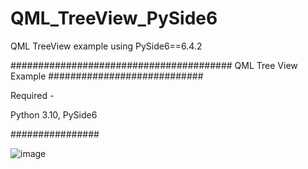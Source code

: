 # QML_TreeView_PySide6
QML TreeView example using PySide6==6.4.2
 


########################################
QML Tree View Example
############################

Required -


Python 3.10,
PySide6 

################

![image](https://user-images.githubusercontent.com/5373029/214055655-def3e5ed-3c80-4eda-9068-4c6ddc6b60f8.png)
